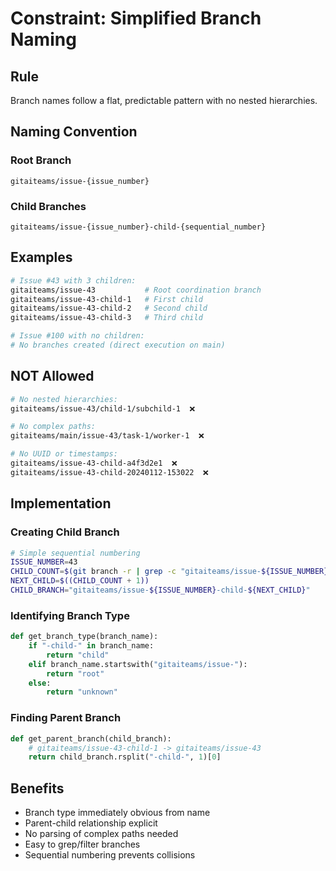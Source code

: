 # Constraint: Simplified Branch Naming

## Rule
Branch names follow a flat, predictable pattern with no nested hierarchies.

## Naming Convention

### Root Branch
```
gitaiteams/issue-{issue_number}
```

### Child Branches
```
gitaiteams/issue-{issue_number}-child-{sequential_number}
```

## Examples
```bash
# Issue #43 with 3 children:
gitaiteams/issue-43           # Root coordination branch
gitaiteams/issue-43-child-1   # First child
gitaiteams/issue-43-child-2   # Second child
gitaiteams/issue-43-child-3   # Third child

# Issue #100 with no children:
# No branches created (direct execution on main)
```

## NOT Allowed
```bash
# No nested hierarchies:
gitaiteams/issue-43/child-1/subchild-1  ❌

# No complex paths:
gitaiteams/main/issue-43/task-1/worker-1  ❌

# No UUID or timestamps:
gitaiteams/issue-43-child-a4f3d2e1  ❌
gitaiteams/issue-43-child-20240112-153022  ❌
```

## Implementation

### Creating Child Branch
```bash
# Simple sequential numbering
ISSUE_NUMBER=43
CHILD_COUNT=$(git branch -r | grep -c "gitaiteams/issue-${ISSUE_NUMBER}-child-" || echo 0)
NEXT_CHILD=$((CHILD_COUNT + 1))
CHILD_BRANCH="gitaiteams/issue-${ISSUE_NUMBER}-child-${NEXT_CHILD}"
```

### Identifying Branch Type
```python
def get_branch_type(branch_name):
    if "-child-" in branch_name:
        return "child"
    elif branch_name.startswith("gitaiteams/issue-"):
        return "root"
    else:
        return "unknown"
```

### Finding Parent Branch
```python
def get_parent_branch(child_branch):
    # gitaiteams/issue-43-child-1 -> gitaiteams/issue-43
    return child_branch.rsplit("-child-", 1)[0]
```

## Benefits
- Branch type immediately obvious from name
- Parent-child relationship explicit
- No parsing of complex paths needed
- Easy to grep/filter branches
- Sequential numbering prevents collisions